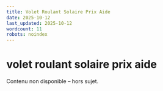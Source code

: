 ```yaml
---
title: Volet Roulant Solaire Prix Aide
date: 2025-10-12
last_updated: 2025-10-12
wordcount: 11
robots: noindex
---
```


# volet roulant solaire prix aide

Contenu non disponible – hors sujet.